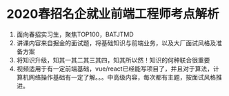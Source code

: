 # 2020春招名企就业前端工程师考点解析
1. 面向春招实习生，聚焦TOP100，BATJTMD
2. 讲课内容来自掘金的面试题，将基础知识与前端业务，以及大厂面试风格及准备方案
3. 将知识升级，知其一其二其三其四，知其所以然！知识的何种联合很重要
4. 视频适用于有一定前端基础，vue/react已经能写项目了，并且对于算法，计算机网络操作基础有一定了解。。。中高级内容，每次都有主题，按面试风格推进。